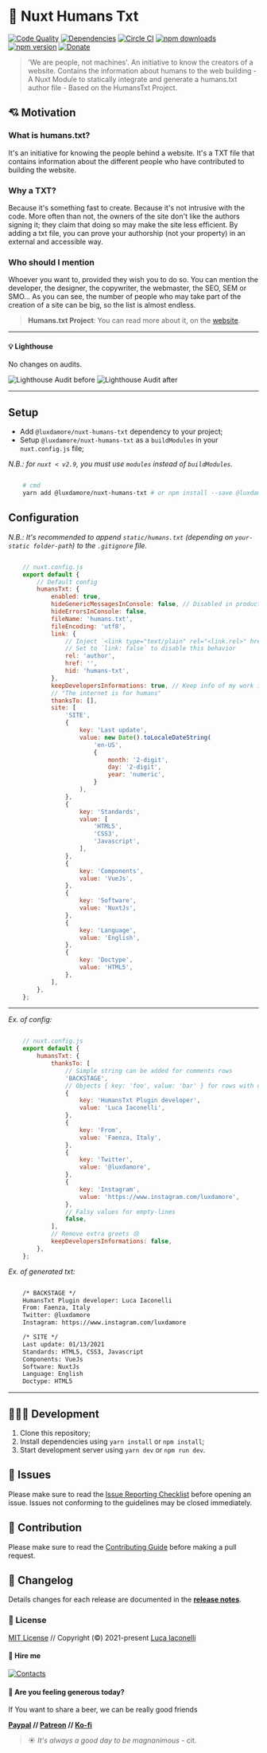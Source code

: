 # 🔌 Nuxt Humans Txt

[![Code Quality][quality-src]][quality-href]
[![Dependencies][dependencies-src]][dependencies-href]
[![Circle CI][circle-ci-src]][circle-ci-href]
[![npm downloads][npm-downloads-src]][npm-downloads-href]
[![npm version][npm-version-src]][npm-version-href]
[![Donate][paypal-donate-src]][paypal-donate-href]

[quality-src]: https://img.shields.io/badge/code%20quality-A-informational?style=flat
[quality-href]: https://luxdamore.github.io/nuxt-humans-txt/

[dependencies-src]: https://img.shields.io/badge/dependencies-up%20to%20date-darkgreen.svg?style=flat
[dependencies-href]: https://npmjs.com/package/@luxdamore/nuxt-humans-txt

[circle-ci-src]: https://img.shields.io/circleci/project/github/LuXDAmore/nuxt-humans-txt.svg?style=flat&color=darkgreen
[circle-ci-href]: https://circleci.com/gh/LuXDAmore/nuxt-humans-txt

[npm-downloads-src]: https://img.shields.io/npm/dt/@luxdamore/nuxt-humans-txt.svg?style=flat&color=orange
[npm-downloads-href]: https://npmjs.com/package/@luxdamore/nuxt-humans-txt

[npm-version-src]: https://img.shields.io/npm/v/@luxdamore/nuxt-humans-txt/latest.svg?style=flat&color=orange
[npm-version-href]: https://npmjs.com/package/@luxdamore/nuxt-humans-txt

[paypal-donate-src]: https://img.shields.io/badge/paypal-donate-black.svg?style=flat
[paypal-donate-href]: https://www.paypal.me/luxdamore

> 'We are people, not machines'. An initiative to know the creators of a website. Contains the information about humans to the web building - A Nuxt Module to statically integrate and generate a humans.txt author file - Based on the HumansTxt Project.

## 💘 Motivation

### What is humans.txt?

It's an initiative for knowing the people behind a website. It's a TXT file that contains information about the different people who have contributed to building the website.

### Why a TXT?

Because it's something fast to create. Because it's not intrusive with the code. More often than not, the owners of the site don't like the authors signing it; they claim that doing so may make the site less efficient. By adding a txt file, you can prove your authorship (not your property) in an external and accessible way.

### Who should I mention

Whoever you want to, provided they wish you to do so. You can mention the developer, the designer, the copywriter, the webmaster, the SEO, SEM or SMO...
As you can see, the number of people who may take part of the creation of a site can be big, so the list is almost endless.

> **Humans.txt Project**: You can read more about it, on the [website](http://humanstxt.org/).

___

#### 💡 Lighthouse

No changes on audits.

![Lighthouse Audit before](./src/static/lighthouse/before.jpg)
![Lighthouse Audit after](./src/static/lighthouse/after.jpg)

___

## Setup

- Add `@luxdamore/nuxt-humans-txt` dependency to your project;
- Setup `@luxdamore/nuxt-humans-txt` as a `buildModules` in your `nuxt.config.js` file;

*N.B.: for `nuxt < v2.9`, you must use `modules` instead of `buildModules`.*

```bash

    # cmd
    yarn add @luxdamore/nuxt-humans-txt # or npm install --save @luxdamore/nuxt-humans-txt

```

## Configuration

*N.B.: It's recommended to append `static/humans.txt` (depending on `your-static folder-path`) to the `.gitignore` file.*

```js

    // nuxt.config.js
    export default {
        // Default config
        humansTxt: {
            enabled: true,
            hideGenericMessagesInConsole: false, // Disabled in production
            hideErrorsInConsole: false,
            fileName: 'humans.txt',
            fileEncoding: 'utf8',
            link: {
                // Inject `<link type="text/plain" rel="<link.rel>" href="<link.href><filename>" />` inside the `head`
                // Set to `link: false` to disable this behavior
                rel: 'author',
                href: '',
                hid: 'humans-txt',
            },
            keepDevelopersInformations: true, // Keep info of my work in your `humans.txt` file 😍
            // "The internet is for humans"
            thanksTo: [],
            site: [
                'SITE',
                {
                    key: 'Last update',
                    value: new Date().toLocaleDateString(
                        'en-US',
                        {
                            month: '2-digit',
                            day: '2-digit',
                            year: 'numeric',
                        }
                    ),
                },
                {
                    key: 'Standards',
                    value: [
                        'HTML5',
                        'CSS3',
                        'Javascript',
                    ],
                },
                {
                    key: 'Components',
                    value: 'VueJs',
                },
                {
                    key: 'Software',
                    value: 'NuxtJs',
                },
                {
                    key: 'Language',
                    value: 'English',
                },
                {
                    key: 'Doctype',
                    value: 'HTML5',
                },
            ],
        },
    };

```

___

*Ex. of config:*

```js

    // nuxt.config.js
    export default {
        humansTxt: {
            thanksTo: [
                // Simple string can be added for comments rows
                'BACKSTAGE',
                // Objects { key: 'foo', value: 'bar' } for rows with different values
                {
                    key: 'HumansTxt Plugin developer',
                    value: 'Luca Iaconelli',
                },
                {
                    key: 'From',
                    value: 'Faenza, Italy',
                },
                {
                    key: 'Twitter',
                    value: '@luxdamore',
                },
                {
                    key: 'Instagram',
                    value: 'https://www.instagram.com/luxdamore',
                },
                // Falsy values for empty-lines
                false,
            ],
            // Remove extra greets 😢
            keepDevelopersInformations: false,
        },
    };

```

*Ex. of generated txt:*

```txt

    /* BACKSTAGE */
    HumansTxt Plugin developer: Luca Iaconelli
    From: Faenza, Italy
    Twitter: @luxdamore
    Instagram: https://www.instagram.com/luxdamore

    /* SITE */
    Last update: 01/13/2021
    Standards: HTML5, CSS3, Javascript
    Components: VueJs
    Software: NuxtJs
    Language: English
    Doctype: HTML5

```

___

## 👨🏻‍💻 Development

1. Clone this repository;
2. Install dependencies using `yarn install` or `npm install`;
3. Start development server using `yarn dev` or `npm run dev`.

## 🐞 Issues

Please make sure to read the [Issue Reporting Checklist](/.github/ISSUE_TEMPLATE/bug_report.md) before opening an issue. Issues not conforming to the guidelines may be closed immediately.

## 👥 Contribution

Please make sure to read the [Contributing Guide](/.github/ISSUE_TEMPLATE/feature_request.md) before making a pull request.

## 📖 Changelog

Details changes for each release are documented in the [**release notes**](./CHANGELOG.md).

### 📃 License

[MIT License](./LICENSE) // Copyright (©) 2021-present [Luca Iaconelli](https://lucaiaconelli.it)

#### 💼 Hire me

[![Contacts](https://img.shields.io/badge/Contact%20Me-Let's%20Talk-informational?style=social&logo=minutemailer)](https://lucaiaconelli.it)

#### 💸 Are you feeling generous today?

If You want to share a beer, we can be really good friends

__[Paypal][paypal-donate-href] // [Patreon](https://www.patreon.com/luxdamore) // [Ko-fi](https://ko-fi.com/luxdamore)__

> ☀ _It's always a good day to be magnanimous_ - cit.
